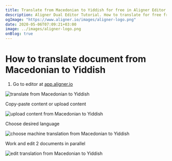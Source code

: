 ```yaml
---
title: Translate from Macedonian to Yiddish for free in Aligner Editor
description: Aligner Dual Editor Tutorial. How to translate for free from Macedonian to Yiddish. Aligner is multilingual document management platform. 
ogImage: "https://www.aligner.io/images/aligner-logo.png"
date: 2020-05-06T07:09:21+03:00
image: ../images/aligner-logo.png
onBlog: true
---
```


# How to translate document from Macedonian to Yiddish

1. Go to editor at [app.aligner.io](https://app.aligner.io "Aligner App web page")

![translate from Macedonian to Yiddish](../aligner-blank-editor.png "translate from Macedonian to Yiddish")

Copy-paste content or upload content

![upload content from Macedonian to Yiddish](../aligner-uploaded-document.png "upload content from Macedonian to Yiddish")

Choose desired language

![choose machine translation from Macedonian to Yiddish](../aligner-language-dropdown.png "choose machine translation from Macedonian to Yiddish")

Work and edit 2 documents in parallel

![edit translation from Macedonian to Yiddish](../aligner-double-sitded-editor.png "edit translation from Macedonian to Yiddish")

